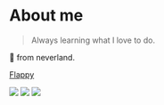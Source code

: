 <h1 align="left">About me</h1>

> Always learning what I love to do.

:house_with_garden: from neverland.


[Flappy](http://korex.me/flappy/)

<div> 
  <a href = "mailto: dev@korex.xyz"><img src="https://img.shields.io/badge/-Pessoal-%23333?style=for-the-badge&logo=gmail&logoColor=white" target="_blank"></a>
  <a href = "mailto: gabriel.silva@ecine.com.br"><img src="https://img.shields.io/badge/-Contact-%23333?style=for-the-badge&logo=gmail&logoColor=white" target="_blank"></a>
  <a href = "#"><img src="https://img.shields.io/badge/-kore:0001-%fff?style=for-the-badge&logo=discord&logoColor=white" target="_blank"></a>
 
</div>
